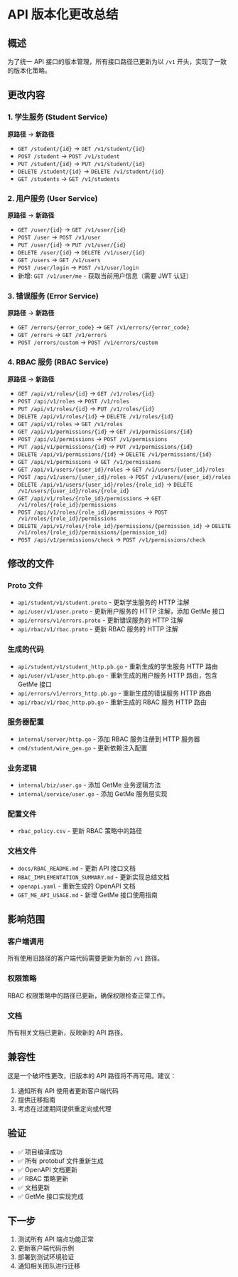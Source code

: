 # API 版本化更改总结

## 概述

为了统一 API 接口的版本管理，所有接口路径已更新为以 `/v1` 开头，实现了一致的版本化策略。

## 更改内容

### 1. 学生服务 (Student Service)

**原路径** → **新路径**

- `GET /student/{id}` → `GET /v1/student/{id}`
- `POST /student` → `POST /v1/student`
- `PUT /student/{id}` → `PUT /v1/student/{id}`
- `DELETE /student/{id}` → `DELETE /v1/student/{id}`
- `GET /students` → `GET /v1/students`

### 2. 用户服务 (User Service)

**原路径** → **新路径**

- `GET /user/{id}` → `GET /v1/user/{id}`
- `POST /user` → `POST /v1/user`
- `PUT /user/{id}` → `PUT /v1/user/{id}`
- `DELETE /user/{id}` → `DELETE /v1/user/{id}`
- `GET /users` → `GET /v1/users`
- `POST /user/login` → `POST /v1/user/login`
- 新增: `GET /v1/user/me` - 获取当前用户信息（需要 JWT 认证）

### 3. 错误服务 (Error Service)

**原路径** → **新路径**

- `GET /errors/{error_code}` → `GET /v1/errors/{error_code}`
- `GET /errors` → `GET /v1/errors`
- `POST /errors/custom` → `POST /v1/errors/custom`

### 4. RBAC 服务 (RBAC Service)

**原路径** → **新路径**

- `GET /api/v1/roles/{id}` → `GET /v1/roles/{id}`
- `POST /api/v1/roles` → `POST /v1/roles`
- `PUT /api/v1/roles/{id}` → `PUT /v1/roles/{id}`
- `DELETE /api/v1/roles/{id}` → `DELETE /v1/roles/{id}`
- `GET /api/v1/roles` → `GET /v1/roles`
- `GET /api/v1/permissions/{id}` → `GET /v1/permissions/{id}`
- `POST /api/v1/permissions` → `POST /v1/permissions`
- `PUT /api/v1/permissions/{id}` → `PUT /v1/permissions/{id}`
- `DELETE /api/v1/permissions/{id}` → `DELETE /v1/permissions/{id}`
- `GET /api/v1/permissions` → `GET /v1/permissions`
- `GET /api/v1/users/{user_id}/roles` → `GET /v1/users/{user_id}/roles`
- `POST /api/v1/users/{user_id}/roles` → `POST /v1/users/{user_id}/roles`
- `DELETE /api/v1/users/{user_id}/roles/{role_id}` → `DELETE /v1/users/{user_id}/roles/{role_id}`
- `GET /api/v1/roles/{role_id}/permissions` → `GET /v1/roles/{role_id}/permissions`
- `POST /api/v1/roles/{role_id}/permissions` → `POST /v1/roles/{role_id}/permissions`
- `DELETE /api/v1/roles/{role_id}/permissions/{permission_id}` → `DELETE /v1/roles/{role_id}/permissions/{permission_id}`
- `POST /api/v1/permissions/check` → `POST /v1/permissions/check`

## 修改的文件

### Proto 文件

- `api/student/v1/student.proto` - 更新学生服务的 HTTP 注解
- `api/user/v1/user.proto` - 更新用户服务的 HTTP 注解，添加 GetMe 接口
- `api/errors/v1/errors.proto` - 更新错误服务的 HTTP 注解
- `api/rbac/v1/rbac.proto` - 更新 RBAC 服务的 HTTP 注解

### 生成的代码

- `api/student/v1/student_http.pb.go` - 重新生成的学生服务 HTTP 路由
- `api/user/v1/user_http.pb.go` - 重新生成的用户服务 HTTP 路由，包含 GetMe 接口
- `api/errors/v1/errors_http.pb.go` - 重新生成的错误服务 HTTP 路由
- `api/rbac/v1/rbac_http.pb.go` - 重新生成的 RBAC 服务 HTTP 路由

### 服务器配置

- `internal/server/http.go` - 添加 RBAC 服务注册到 HTTP 服务器
- `cmd/student/wire_gen.go` - 更新依赖注入配置

### 业务逻辑

- `internal/biz/user.go` - 添加 GetMe 业务逻辑方法
- `internal/service/user.go` - 添加 GetMe 服务层实现

### 配置文件

- `rbac_policy.csv` - 更新 RBAC 策略中的路径

### 文档文件

- `docs/RBAC_README.md` - 更新 API 接口文档
- `RBAC_IMPLEMENTATION_SUMMARY.md` - 更新实现总结文档
- `openapi.yaml` - 重新生成的 OpenAPI 文档
- `GET_ME_API_USAGE.md` - 新增 GetMe 接口使用指南

## 影响范围

### 客户端调用

所有使用旧路径的客户端代码需要更新为新的 `/v1` 路径。

### 权限策略

RBAC 权限策略中的路径已更新，确保权限检查正常工作。

### 文档

所有相关文档已更新，反映新的 API 路径。

## 兼容性

这是一个破坏性更改，旧版本的 API 路径将不再可用。建议：

1. 通知所有 API 使用者更新客户端代码
2. 提供迁移指南
3. 考虑在过渡期间提供重定向或代理

## 验证

- ✅ 项目编译成功
- ✅ 所有 protobuf 文件重新生成
- ✅ OpenAPI 文档更新
- ✅ RBAC 策略更新
- ✅ 文档更新
- ✅ GetMe 接口实现完成

## 下一步

1. 测试所有 API 端点功能正常
2. 更新客户端代码示例
3. 部署到测试环境验证
4. 通知相关团队进行迁移
